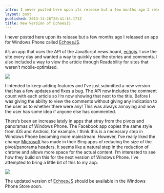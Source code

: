 ```yaml
---
intro: I never posted here upon its release but a few months ago I released an app for Windows Phone called EchoesJS.
layout: post
published: 2013-11-26T20:41:15.171Z
title: New Version of EchoesJS
---
```


I never posted here upon its release but a few months ago I released an app for Windows Phone called [EchoesJS][echoesjs].

[echoesjs]: http://www.windowsphone.com/en-gb/store/app/echoesjs/e85de08b-11cf-4eb8-a1c6-f3ee1eff9561

it’s an app that uses the API of the JavaScript news board, [echojs](http://echojs.com/). I use the site every day and wanted a way to quickly see the stories and comments. I also included a way to view the article through Readability for sites that weren’t mobile-optimised.

<img src="https://dl.dropboxusercontent.com/u/22639555/Blog%20Images/2013-11-26-echoesjs-old.png" style="max-width: 100%; margin: 0.809rem auto; display:block" />

I intended to keep adding features and I’ve just submitted a new version that has a few updates and fixes a bug. The API now includes the comment count with each article so I’m now showing that next to the title. Before I was giving the ability to view the comments without giving any indication to the user as to whether there were any! This was always annoying and now the user has some idea if anyone else has commented.

There’s been an increase lately in apps that stray from the pivots and panoramas of Windows Phone. The Facebook app copies the same style from iOS and Android, for example. I think this is a necessary step in Windows Phone becoming more mainstream. However, I’ve really liked the change [Microsoft](http://chrisshepherd.me/posts/the-design-of-the-new-bing-apps-for-wp8) has made in their Bing apps of reducing the size of the pivot/panorama headers. It seems like a natural step in the reduction of chrome and allows more space for the actual content. I’m interested to see how they build on this for the next version of Windows Phone. I’ve attempted to bring a little bit of this to my app.

<img src="https://dl.dropboxusercontent.com/u/22639555/Blog%20Images/2013-11-26-echoesjs-new.png" style="max-width: 100%; margin: 0.809rem auto; display:block" />

The updated version of [EchoesJS][echoesjs] should be available in the Windows Phone Store soon.

[echoesjs]: http://www.windowsphone.com/en-gb/store/app/echoesjs/e85de08b-11cf-4eb8-a1c6-f3ee1eff9561

